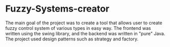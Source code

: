 # Fuzzy-Systems-creator
The main goal of the project was to create a tool that allows user to create fuzzy control system of various types in easy way. The frontend was written using the swing library, and the backend was written in "pure" Java. The project used design patterns such as strategy and factory.
